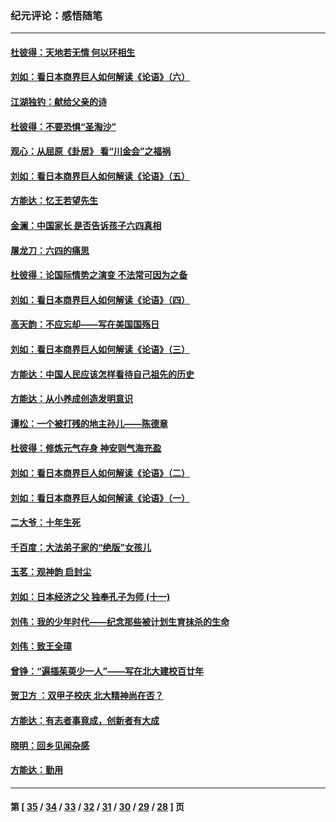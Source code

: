 ### 纪元评论：感悟随笔
---
#### [杜彼得：天地若无情 何以环相生](../../pages/nsc1035/n10510372.md) 
#### [刘如：看日本商界巨人如何解读《论语》（六）](../../pages/nsc1035/n10495538.md) 
#### [江湖独钓：献给父亲的诗](../../pages/nsc1035/n10493332.md) 
#### [杜彼得：不要恐惧“圣淘沙”](../../pages/nsc1035/n10491486.md) 
#### [观心：从屈原《卦居》 看“川金会”之福祸](../../pages/nsc1035/n10478688.md) 
#### [刘如：看日本商界巨人如何解读《论语》（五）](../../pages/nsc1035/n10473239.md) 
#### [方能达：忆王若望先生](../../pages/nsc1035/n10463501.md) 
#### [金澜：中国家长 是否告诉孩子六四真相](../../pages/nsc1035/n10454959.md) 
#### [屠龙刀：六四的痛思](../../pages/nsc1035/n10453385.md) 
#### [杜彼得：论国际情势之演变 不法常可因为之备](../../pages/nsc1035/n10453288.md) 
#### [刘如：看日本商界巨人如何解读《论语》（四）](../../pages/nsc1035/n10452585.md) 
#### [高天韵：不应忘却——写在美国国殇日](../../pages/nsc1035/n10436083.md) 
#### [刘如：看日本商界巨人如何解读《论语》（三）](../../pages/nsc1035/n10432231.md) 
#### [方能达：中国人民应该怎样看待自己祖先的历史](../../pages/nsc1035/n10425458.md) 
#### [方能达：从小养成创造发明意识](../../pages/nsc1035/n10425432.md) 
#### [谭松：一个被打残的地主孙儿——陈德章](../../pages/nsc1035/n10421733.md) 
#### [杜彼得：修炼元气存身 神安则气海充盈](../../pages/nsc1035/n10411838.md) 
#### [刘如：看日本商界巨人如何解读《论语》（二）](../../pages/nsc1035/n10411788.md) 
#### [刘如：看日本商界巨人如何解读《论语》（一）](../../pages/nsc1035/n10401516.md) 
#### [二大爷：十年生死](../../pages/nsc1035/n10394507.md) 
#### [千百度：大法弟子家的“绝版”女孩儿](../../pages/nsc1035/n10382385.md) 
#### [玉茗：观神韵 启封尘](../../pages/nsc1035/n10372266.md) 
#### [刘如：日本经济之父 独奉孔子为师 (十一)](../../pages/nsc1035/n10370543.md) 
#### [刘伟：我的少年时代——纪念那些被计划生育抹杀的生命](../../pages/nsc1035/n10370262.md) 
#### [刘伟：致王全璋](../../pages/nsc1035/n10363319.md) 
#### [曾铮：“遍插茱萸少一人”——写在北大建校百廿年](../../pages/nsc1035/n10363242.md) 
#### [贺卫方 ：双甲子校庆 北大精神尚在否？](../../pages/nsc1035/n10360780.md) 
#### [方能达：有志者事竟成，创新者有大成](../../pages/nsc1035/n10348563.md) 
#### [晓明：回乡见闻杂感](../../pages/nsc1035/n10351264.md) 
#### [方能达：勤用](../../pages/nsc1035/n10348225.md) 

---
#### 第 [ [35](./35.md) / [34](./34.md) / [33](./33.md) / [32](./32.md) / [31](./31.md) / [30](./30.md) / [29](./29.md) / [28](./28.md) ] 页
